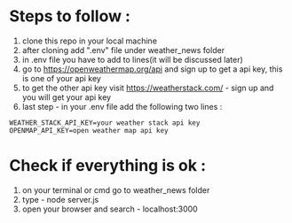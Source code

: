 # Steps to follow : 
1. clone this repo in your local machine 
2. after cloning add ".env" file under weather_news folder
3. in .env file you have to add to lines(it will be discussed later)
4. go to https://openweathermap.org/api and sign up to get a api key, this is one of your api key
5. to get the other api key visit https://weatherstack.com/ - sign up and you will get your api key
6. last step - in your .env file add the following two lines :
```
WEATHER_STACK_API_KEY=your weather stack api key
OPENMAP_API_KEY=open weather map api key
```

# Check if everything is ok :
1. on your terminal or cmd go to weather_news folder
2. type - node server.js
3. open your browser and search - localhost:3000
